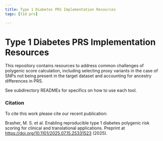 ```yaml
---
title: Type 1 Diabetes PRS Implementation Resources
tags: [t1d prs]

---
```


# Type 1 Diabetes PRS Implementation Resources

This repository contains resources to address common challenges of polygenic score calculation, including selecting proxy variants in the case of SNPs not being present in the target dataset and accounting for ancestry differences in PRS.

See subdirectory READMEs for specifics on how to use each tool. 

### Citation

To cite this work please cite our recent publication: 

Brasher, M. S. et al. Enabling reproducible type 1 diabetes polygenic risk scoring for clinical and translational applications. Preprint at https://doi.org/10.1101/2025.07.15.25331523 (2025).